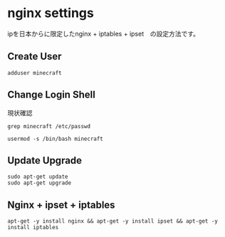 # nginx settings

ipを日本からに限定したnginx + iptables + ipset　の設定方法です。

## Create User

```
adduser minecraft
```

## Change Login Shell
現状確認
```
grep minecraft /etc/passwd
```
```
usermod -s /bin/bash minecraft
```

## Update Upgrade
```
sudo apt-get update
sudo apt-get upgrade
```

## Nginx + ipset + iptables

```
apt-get -y install nginx && apt-get -y install ipset && apt-get -y install iptables
```

